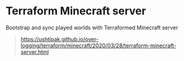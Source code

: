 # Terraform Minecraft server

Bootstrap and sync played worlds with Terraformed Minecraft server
> https://ushtipak.github.io/over-logging/terraform/minecraft/2020/03/28/terraform-minecraft-server.html

